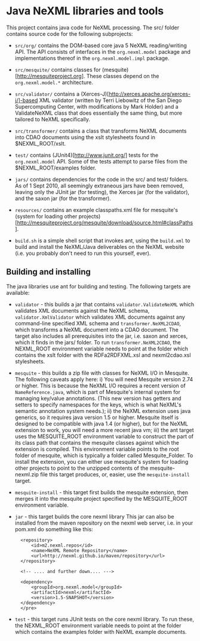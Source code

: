 Java NeXML libraries and tools
==============================

This project contains java code for NeXML processing. The src/ folder contains source code 
for the following subprojects:

* `src/org/` contains the DOM-based core java 5 NeXML reading/writing API. The API 
consists of interfaces in the `org.nexml.model` package and implementations thereof in 
the `org.nexml.model.impl` package.

* `src/mesquite/` contains classes for (mesquite)[http://mesquiteproject.org]. These 
classes depend on the `org.nexml.model.*` architecture.

* `src/validator/` contains a (Xerces-J)[http://xerces.apache.org/xerces-j/]-based
XML validator (written by Terri Liebowitz of the San Diego Supercomputing Center, with 
modifications by Mark Holder) and a ValidateNeXML class that does essentially the same 
thing, but more tailored to NeXML specifically.

* `src/transformer/` contains a class that transforms NeXML documents into CDAO documents 
using the xslt stylesheets found in $NEXML_ROOT/xslt.

* `test/` contains (JUnit4)[http://www.junit.org/] tests for the `org.nexml.model` API. 
Some of the tests attempt to parse files from the $NEXML_ROOT/examples folder.

* `jars/` contains dependencies for the code in the src/ and test/ folders. As of 1 Sept 
2010, all seemingly extraneous jars have been removed, leaving only the JUnit jar (for 
testing), the Xerces jar (for the validator), and the saxon jar (for the transformer).

* `resources/` contains an example classpaths.xml file for mesquite's 
(system for loading other projects)[http://mesquiteproject.org/mesquite/download/source.html#classPaths].
		
* `build.sh` is a simple shell script that invokes ant, using the `build.xml` to build and 
install the NeXML/Java deliverables on the NeXML website (i.e. you probably don't need to 
run this yourself, ever).

Building and installing
-----------------------

The java libraries use ant for building and testing. The following targets are available:

* `validator` - this builds a jar that contains `validator.ValidateNeXML` which validates 
XML documents against the NeXML schema, `validator.XmlValidator` which validates XML 
documents against any command-line specified XML schema and `transformer.NeXML2CDAO`, 
which transforms a NeXML document into a CDAO document. The target also includes all 
prerequisites into the jar, i.e. saxon and xerces, which it finds in the  jars/ folder. 
To run `transformer.NeXML2CDAO`, the NEXML_ROOT environment variable needs to point at the 
folder which contains the xslt folder with the RDFa2RDFXML.xsl and nexml2cdao.xsl 
stylesheets.

* `mesquite` - this builds a zip file with classes for NeXML I/O in Mesquite. The 
following caveats apply here: i) You will need Mesquite version 2.74 or higher. This is 
because the NeXML I/O requires a recent version of `NameReference.java`, which is part of 
Mesquite's internal system for managing key/value annotations. (This new version has getters
and setters to specify namespaces for the keys, which is what NeXML's semantic annotation 
system needs.); ii) the NeXML extension uses java generics, so it requires java version 
1.5 or higher. Mesquite itself is designed to be compatible with java 1.4 (or higher), but 
for the NeXML extension to work, you will need a more recent java vm; iii) the ant target 
uses the MESQUITE_ROOT environment variable to construct the part of its class path that
contains the mesquite classes against which the extension is compiled. This environment 
variable points to the root folder of mesquite, which is typically a folder called 
Mesquite_Folder. To install the extension, you can either use mesquite's system for 
loading other projects to point to the unzipped contents of the mesquite-nexml.zip file 
this target produces, or, easier, use the `mesquite-install` target.

* `mesquite-install` - this target first builds the mesquite extension, then merges it 
into the mesquite project specified by the MESQUITE_ROOT environment variable.

* `jar` - this target builds the core nexml library This jar can also be installed from 
the maven repository on the nexml web server, i.e. in your pom.xml do something like this:

		<repository>
			<id>m2.nexml.repos</id>
			<name>NeXML Remote Repository</name>
			<url>http://nexml.github.io/maven/repository</url>
		</repository>		
		
		<!-- .... and further down.... --->
		
		<dependency>
			<groupId>org.nexml.model</groupId>
			<artifactId>nexml</artifactId>
			<version>1.5-SNAPSHOT</version>
		</dependency>
		</pre>
	
* `test` - this target runs JUnit tests on the core nexml library.  To run these, the
NEXML_ROOT environment variable needs to point at the folder which contains the examples 
folder with NeXML example documents. 

